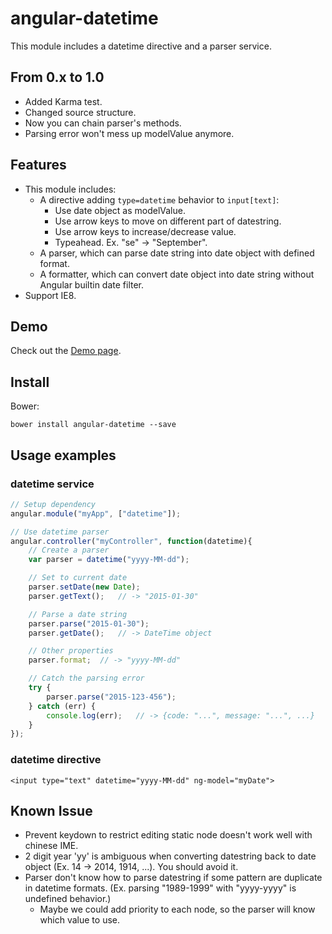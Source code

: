angular-datetime
================
This module includes a datetime directive and a parser service.

From 0.x to 1.0
---------------
* Added Karma test.
* Changed source structure.
* Now you can chain parser's methods.
* Parsing error won't mess up modelValue anymore.

Features
--------
* This module includes:
	- A directive adding `type=datetime` behavior to `input[text]`:
		- Use date object as modelValue.
		- Use arrow keys to move on different part of datestring.
		- Use arrow keys to increase/decrease value.
		- Typeahead. Ex. "se" -> "September".
	- A parser, which can parse date string into date object with defined format.
	- A formatter, which can convert date object into date string without Angular builtin date filter.
* Support IE8.

Demo
----
Check out the [Demo page][demo].

[demo]: https://rawgit.com/eight04/angular-datetime/master/demo.html

Install
-------
Bower:

	bower install angular-datetime --save

Usage examples
--------------
### datetime service ###
```Javascript
// Setup dependency
angular.module("myApp", ["datetime"]);

// Use datetime parser
angular.controller("myController", function(datetime){
	// Create a parser
	var parser = datetime("yyyy-MM-dd");

	// Set to current date
	parser.setDate(new Date);
	parser.getText();	// -> "2015-01-30"

	// Parse a date string
	parser.parse("2015-01-30");
	parser.getDate();	// -> DateTime object

	// Other properties
	parser.format;	// -> "yyyy-MM-dd"

	// Catch the parsing error
	try {
		parser.parse("2015-123-456");
	} catch (err) {
		console.log(err);	// -> {code: "...", message: "...", ...}
	}
});
```
### datetime directive ###
```
<input type="text" datetime="yyyy-MM-dd" ng-model="myDate">
```

Known Issue
-----------
* Prevent keydown to restrict editing static node doesn't work well with chinese IME.
* 2 digit year 'yy' is ambiguous when converting datestring back to date object (Ex. 14 -> 2014, 1914, ...). You should avoid it.
* Parser don't know how to parse datestring if some pattern are duplicate in datetime formats. (Ex. parsing "1989-1999" with "yyyy-yyyy" is undefined behavior.)
	- Maybe we could add priority to each node, so the parser will know which value to use.
